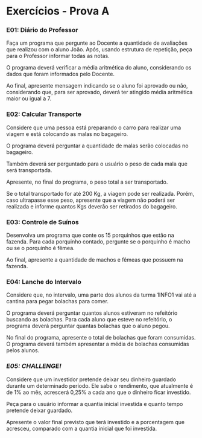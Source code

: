 # Exercícios - Prova A

### **E01: Diário do Professor**

Faça um programa que pergunte ao Docente a quantidade de avaliações que realizou com o aluno João. Após, usando estrutura de repetição, peça para o Professor informar todas as notas.

O programa deverá verificar a média aritmética do aluno, considerando os dados que foram informados pelo Docente.

Ao final, apresente mensagem indicando se o aluno foi aprovado ou não, considerando que, para ser aprovado, deverá ter atingido média aritmética maior ou igual a 7.

### **E02: Calcular Transporte**
Considere que uma pessoa está preparando o carro para realizar uma viagem e está colocando as malas no bagageiro.

O programa deverá perguntar a quantidade de malas serão colocadas no bagageiro.

Também deverá ser perguntado para o usuário o peso de cada mala que será transportada.

Apresente, no final do programa, o peso total a ser transportado.

Se o total transportado for até 200 Kg, a viagem pode ser realizada. Porém, caso ultrapasse esse peso, apresente que a viagem não poderá ser realizada e informe quantos Kgs deverão ser retirados do bagageiro.

### **E03: Controle de Suínos**
Desenvolva um programa que conte os 15 porquinhos que estão na fazenda. Para cada porquinho contado, pergunte se o porquinho é macho ou se o porquinho é fêmea.

Ao final, apresente a quantidade de machos e fêmeas que possuem na fazenda.

### **E04: Lanche do Intervalo**
Considere que, no intervalo, uma parte dos alunos da turma 1INFO1 vai até a cantina para pegar bolachas para comer.

O programa deverá perguntar quantos alunos estiveram no refeitório buscando as bolachas. Para cada aluno que esteve no refeitório, o programa deverá perguntar quantas bolachas que o aluno pegou.

No final do programa, apresente o total de bolachas que foram consumidas. O programa deverá também apresentar a média de bolachas consumidas pelos alunos.

### **_E05: CHALLENGE!_**
Considere que um investidor pretende deixar seu dinheiro guardado durante um determinado período. Ele sabe o rendimento, que atualmente é de 1% ao mês, acrescerá 0,25% a cada ano que o dinheiro ficar investido.

Peça para o usuário informar a quantia inicial investida e quanto tempo pretende deixar guardado.

Apresente o valor final previsto que terá investido e a porcentagem que acresceu, comparado com a quantia inicial que foi investida.
